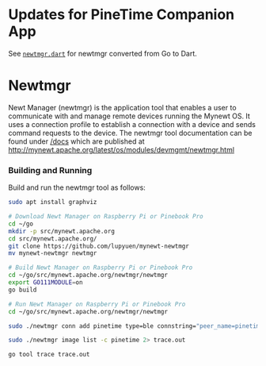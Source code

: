 <!--
#
# Licensed to the Apache Software Foundation (ASF) under one
# or more contributor license agreements.  See the NOTICE file
# distributed with this work for additional information
# regarding copyright ownership.  The ASF licenses this file
# to you under the Apache License, Version 2.0 (the
# "License"); you may not use this file except in compliance
# with the License.  You may obtain a copy of the License at
#
# http://www.apache.org/licenses/LICENSE-2.0
#
# Unless required by applicable law or agreed to in writing,
# software distributed under the License is distributed on an
# "AS IS" BASIS, WITHOUT WARRANTIES OR CONDITIONS OF ANY
#  KIND, either express or implied.  See the License for the
# specific language governing permissions and limitations
# under the License.
#
-->

# Updates for PineTime Companion App

See [`newtmgr.dart`](newtmgr.dart) for newtmgr converted from Go to Dart.

# Newtmgr

Newt Manager (newtmgr) is the application tool that enables a user to communicate with and manage
remote devices running the Mynewt OS. It uses a connection profile to establish a connection with
a device and sends command requests to the device.
The newtmgr tool documentation can be found under [/docs](/docs) which are
published at http://mynewt.apache.org/latest/os/modules/devmgmt/newtmgr.html

### Building and Running

Build and run the newtmgr tool as follows:

```bash
sudo apt install graphviz

# Download Newt Manager on Raspberry Pi or Pinebook Pro
cd ~/go
mkdir -p src/mynewt.apache.org
cd src/mynewt.apache.org/
git clone https://github.com/lupyuen/mynewt-newtmgr
mv mynewt-newtmgr newtmgr

# Build Newt Manager on Raspberry Pi or Pinebook Pro
cd ~/go/src/mynewt.apache.org/newtmgr/newtmgr
export GO111MODULE=on
go build

# Run Newt Manager on Raspberry Pi or Pinebook Pro
cd ~/go/src/mynewt.apache.org/newtmgr/newtmgr

sudo ./newtmgr conn add pinetime type=ble connstring="peer_name=pinetime" 2> /dev/null

sudo ./newtmgr image list -c pinetime 2> trace.out

go tool trace trace.out
```